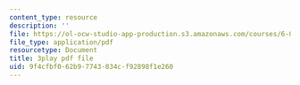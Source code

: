 ```yaml
---
content_type: resource
description: ''
file: https://ol-ocw-studio-app-production.s3.amazonaws.com/courses/6-00sc-introduction-to-computer-science-and-programming-spring-2011/9f4cfbf062b97743834cf92898f1e260_B8is52oxHBw.pdf
file_type: application/pdf
resourcetype: Document
title: 3play pdf file
uid: 9f4cfbf0-62b9-7743-834c-f92898f1e260
---
```

